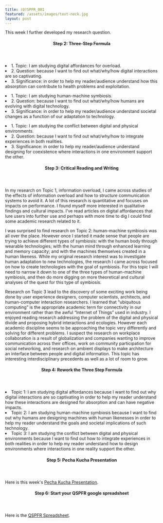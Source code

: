 ```yaml
---
title: (Q)SPFR_001
featured: /assets/images/text-neck.jpg
layout: post
---
```


<p>This week I further developed my research question.</p>

<section>
	<header>
		<h4>Step 2: Three-Step Formula</h4>
	</header>
		<p>
			<li>1. Topic: I am studying digital affordances for overload.</li>
			<li>2. Question: because I want to find out what/why/how digital interactions are so captivating.</li>
			<li>3. Significance: in order to help my reader/audience understand how this absorption can contribute to health problems and exploitation.</li>
		</p>
		<p>
			<li>1. Topic: I am studying human-machine symbiosis.</li>
			<li>2. Question: because I want to find out what/why/how humans are evolving with digital technology.</li>
			<li>3. Significance: in order to help my reader/audience understand societal changes as a function of our adaptation to technology.</li>
		</p>
		<p>
			<li>1. Topic: I am studying the conflict between digital and physical environments.</li>
			<li>2. Question: because I want to find out what/why/how to integrate experiences in both realities.</li>
			<li>3. Significance: in order to help my reader/audience understand designing for coexistence where interactions in one environment support the other.</li>
		</p>
</section>
<section>
	<header>
		<h4>Step 3: Critical Reading and Writing</h4>
	</header>
		<p>
			In my research on Topic 1, information overload, I came across studies of the effects of information overload and how to structure communication systems to avoid it. A lot of this research is quantitative and focuses on impacts on performance. I found myself more interested in qualitative findings and cultural impacts. I’ve read articles on digital affordances that lure users into further use and perhaps with more time to dig I could find some academic research related to it.
		</p>
		<p>
			I was surprised to find research on Topic 2: human-machine symbiosis was all over the place. However once I started it made sense that people are trying to achieve different types of symbiosis: with the human body through wearable technologies; with the human mind through enhanced learning and memory capacity; and with the machines themselves created in a human likeness. While my original research interest was to investigate human adaptation to new technologies, the research I came across focused on how to create technologies with the goal of symbiosis. For this topic I will need to narrow it down to one of the three types of human-machine symbiosis, and then do more digging on more theoretical and cultural analyses of the quest for this type of symbiosis.
		</p>
		<p>
			Research on Topic 3 lead to the discovery of some exciting work being done by user experience designers, computer scientists, architects, and human-computer interaction researchers. I learned that “ubiquitous computing” is the appropriate academic term for connectivity in our environment rather than the awful “Internet of Things” used in industry. I enjoyed reading research addressing the problem of the digital and physical divide and proposing hybrid interactions and ecologies. However each academic discipline seems to be approaching the topic very differently and solving for different problems. I suspect the research on workplace collaboration is a result of globalization and companies wanting to improve communication across their offices, work on community participation for social networking, and research on ambient displays to make architecture an interface between people and digital information. This topic has interesting interdisciplinary precedents as well as a lot of room to grow.
		</p>
</section>
<section>
	<header>
		<h4>Step 4: Rework the Three Step Formula</h4>
	</header>
		<p>
			<li>Topic 1: I am studying digital affordances because I want to find out why digital interactions are so captivating in order to help my reader understand how these interactions are designed for absorption and can have negative impacts.</li>
			<li>Topic 2: I am studying human-machine symbiosis because I want to find out why humans are designing machines with human likenesses in order to help my reader understand the goals and societal implications of such technology.</li>
			<li>Topic 3: I am studying the conflict between digital and physical environments because I want to find out how to integrate experiences in both realities in order to help my reader understand how to design environments where interactions in one reality support the other.</li>
		</p>
</section>
<section>	
	<header>
		<h4>Step 5: Pecha Kucha Presentation</h4>
	</header>
		<p>
			Here is this week's <a href="{{ site.baseurl }}/assets/images/presentation-001.pdf" target ="blank">Pecha Kucha Presentation</a>.
		</p>
</section>
<section>
	<header>
		<h4>Step 6: Start your QSPFR google spreadsheet</h4>
	</header>
		<p>
			Here is the <a href="https://docs.google.com/spreadsheets/d/1WOlqzbwfRgE_kcjG2IShawKrnMEOu-0HhjpFL7mSoh0/edit?usp=sharing" target ="blank">QSPFR Spreadsheet</a>.
		</p>
</section>



